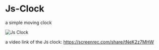 # Js-Clock
a simple moving clock

![Js Clock](https://user-images.githubusercontent.com/45949325/99126202-f4484100-2605-11eb-8296-6af957e92770.png)








a video link of the Js clock:
https://screenrec.com/share/tNeK2z7MHW
